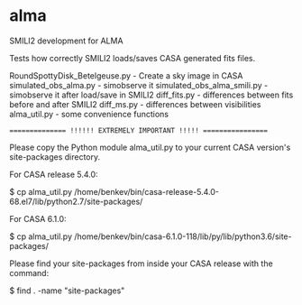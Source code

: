 # alma
SMILI2 development for ALMA

Tests how correctly SMILI2 loads/saves CASA generated fits files.

RoundSpottyDisk_Betelgeuse.py - Create a sky image in CASA
simulated_obs_alma.py         - simobserve it
simulated_obs_alma_smili.py   - simobserve it after load/save in SMILI2
diff_fits.py                  - differences between fits before and after SMILI2
diff_ms.py                    - differences between visibilities
alma_util.py                  - some convenience functions


    ============== !!!!!! EXTREMELY IMPORTANT !!!!! ================

Please copy the Python module alma_util.py to your current CASA version's
site-packages directory.

For CASA release 5.4.0:

$ cp alma_util.py /home/benkev/bin/casa-release-5.4.0-68.el7/lib/python2.7/site-packages/

For CASA 6.1.0:

$ cp alma_util.py /home/benkev/bin/casa-6.1.0-118/lib/py/lib/python3.6/site-packages/

Please find your site-packages from inside your CASA release with the command:

$ find . -name "site-packages"

